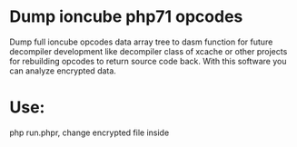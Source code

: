 Dump ioncube php71 opcodes
================================================================
Dump full ioncube opcodes data array tree to dasm function for future decompiler development like decompiler class of xcache or other projects for rebuilding opcodes to return source code back. With this software you can analyze encrypted data.

Use:
================================================================
php run.phpr, change encrypted file inside
